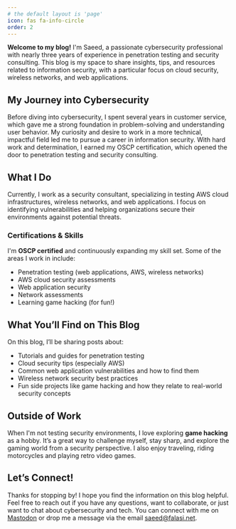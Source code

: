 ```yaml
---
# the default layout is 'page'
icon: fas fa-info-circle
order: 2
---
```



**Welcome to my blog!** I'm Saeed, a passionate cybersecurity professional with nearly three years of experience in penetration testing and security consulting. This blog is my space to share insights, tips, and resources related to information security, with a particular focus on cloud security, wireless networks, and web applications.

## My Journey into Cybersecurity

Before diving into cybersecurity, I spent several years in customer service, which gave me a strong foundation in problem-solving and understanding user behavior. My curiosity and desire to work in a more technical, impactful field led me to pursue a career in information security. With hard work and determination, I earned my OSCP certification, which opened the door to penetration testing and security consulting.

## What I Do

Currently, I work as a security consultant, specializing in testing AWS cloud infrastructures, wireless networks, and web applications. I focus on identifying vulnerabilities and helping organizations secure their environments against potential threats.

### Certifications & Skills

I'm **OSCP certified** and continuously expanding my skill set. Some of the areas I work in include:

- Penetration testing (web applications, AWS, wireless networks)
- AWS cloud security assessments
- Web application security
- Network assessments
- Learning game hacking (for fun!)

## What You’ll Find on This Blog

On this blog, I’ll be sharing posts about:

- Tutorials and guides for penetration testing
- Cloud security tips (especially AWS)
- Common web application vulnerabilities and how to find them
- Wireless network security best practices
- Fun side projects like game hacking and how they relate to real-world security concepts

## Outside of Work

When I'm not testing security environments, I love exploring **game hacking** as a hobby. It’s a great way to challenge myself, stay sharp, and explore the gaming world from a security perspective. I also enjoy traveling, riding motorcycles and playing retro video games.

## Let’s Connect!

Thanks for stopping by! I hope you find the information on this blog helpful. Feel free to reach out if you have any questions, want to collaborate, or just want to chat about cybersecurity and tech. You can connect with me on [Mastodon](https://infosec.exchange/@falasi) or drop me a message via the email saeed@falasi.net.

